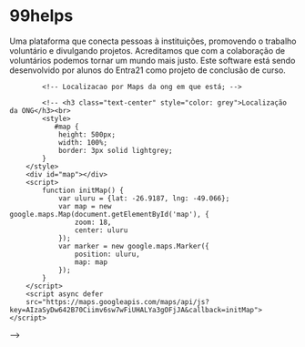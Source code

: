 # 99helps

Uma plataforma que conecta pessoas à instituições, promovendo o trabalho voluntário e divulgando projetos. Acreditamos que com a colaboração de voluntários podemos tornar um mundo mais justo. Este software está sendo desenvolvido por alunos do Entra21 como projeto de conclusão de curso.


<!-- TRECHO DO CÓDIGO NILTON COM O GRAFICO E O MAPS    

    <div class="box">

        <h1>Chart.js - criando gráficos com a biblioteca Chart.js - DEMO</h1>
        <small>Arquivo com testes e demo de funcionalidades da biblioteca Chart.js criado para o tutorial do blog Web Social Dev.</small>        

        <h2>Gráfico Linha</h2>
        <small>Dados gerados com função javascript para números randômicos até 300.</small>
        
        <div class="box-chart">

            <canvas id="GraficoLine" style="width:100%;"></canvas>

            <script type="text/javascript">

                var options = {
                    responsive:true
                };

                var data = {
                    labels: ["ultimo mês", "este mês"],
                    datasets: [
                        {
                            label: "Dados primários",
                            // area
                            fillColor: "rgba(66,139,202,1)",
                            // borda da area
                            strokeColor: "rgba(220,220,220,1)",
                            // bolinhas
                            pointColor: "rgba(66,139,202,1)",
                            // borda da bolinha
                            pointStrokeColor: "#fff",
                            // hover da bolinha
                            pointHighlightFill: "rgba(66,139,202,1)",
                            // hover da borda da bolinha
                            pointHighlightStroke: "#fff",
                            data: [3,5]
                        },
                     
                    ]
                };               
                
                window.onload = function(){

                    var ctx = document.getElementById("GraficoLine").getContext("2d");
                    var LineChart = new Chart(ctx).Line(data, options);
                }  
            </script> -->


            <!-- Localizacao por Maps da ong em que está; -->
            
            <!-- <h3 class="text-center" style="color: grey">Localização da ONG</h3><br>
            <style>
               #map {
                height: 500px;
                width: 100%;
                border: 3px solid lightgrey;
            }
        </style>
        <div id="map"></div>
        <script>
            function initMap() {
                var uluru = {lat: -26.9187, lng: -49.066};
                var map = new google.maps.Map(document.getElementById('map'), {
                    zoom: 18,
                    center: uluru
                });
                var marker = new google.maps.Marker({
                    position: uluru,
                    map: map
                });
            }
        </script>
        <script async defer
        src="https://maps.googleapis.com/maps/api/js?key=AIzaSyDw642B70Ciimv6sw7wFiUHALYa3gOFjJA&callback=initMap">
    </script>
</div>
</div>      
</section>   -->
